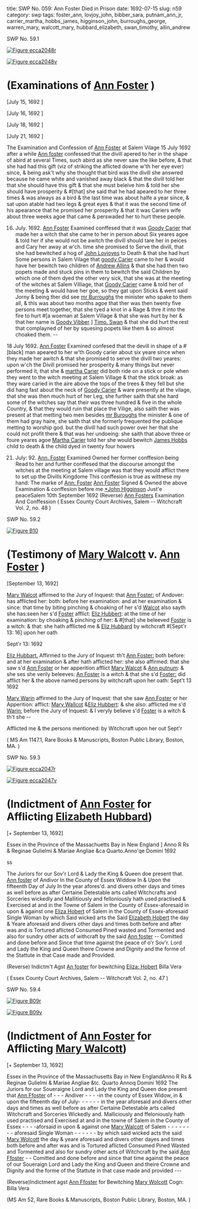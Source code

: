 title: SWP No. 059: Ann Foster Died in Prison
date: 1692-07-15
slug: n59
category: swp
tags: foster_ann, lovjoy_john, bibber_sara, putnam_ann_jr, carrier_martha, hobbs_james, higginson_john, burroughs_george, warren_mary, walcott_mary, hubbard_elizabeth, swan_timothy, allin_andrew




<div markdown class="doc" id="n59.1">

<div class="doc_id">SWP No. 59.1</div>


<span markdown class="figure">[![Figure ecca2048r](archives/ecca/thumb/ecca2048r.jpg)](archives/ecca/large/ecca2048r.jpg)</span>

<span markdown class="figure">[![Figure ecca2048v](archives/ecca/thumb/ecca2048v.jpg)](archives/ecca/large/ecca2048v.jpg)</span>

# (Examinations of [Ann Foster](/tag/foster_ann.html) )

[July 15, 1692 ]

[July 16, 1692 ]

[July 18, 1692 ]

[July 21, 1692 ]

The Examination and Confession of [Ann Foster](/tag/foster_ann.html) at Salem Vilage 15 July 1692  after a while [Ann foster](/tag/foster_ann.html) confessed that the divill apered to her in the shape of abird at several Times, such abird as she never saw the like before, & that she had had this gift (viz of striking the aflicted downe w'th her eye ever) since, & being ask't why she thought that bird was the divill she answred because he came white and vanished away black & that the divill told her that she should have this gift & that she must beleive him & told her she should have prosperity & #[that] she said that he had apeared to her three times & was always as a bird & the last time was about halfe a year since, & sat upon atable had two legs & great eyes & that it was the second time of his apearance that he promised her prosperity & that it was Cariers wife about three weeks agoe that came & perswaded her to hurt these people.

16. July. 1692. [Ann Foster](/tag/foster_ann.html) Examined conffesed that it was [Goody Carier](/tag/carrier_martha.html) that made her a witch that she came to her in person about Six yeares agoe & told her if she would not be awitch the divill should tare her in peices and Cary her away at w'ch. time she promised to Serve the divill, that she had bewitched a hog of [John Lovjoyes](/tag/lovjoy_john.html) to Death & that she had hurt Some persons in Salem Vilage that [goody Carier](/tag/carrier_martha.html) came to her & would have her bewitch two children of [Andrew Allins](/tag/allin_andrew.html) & that she had then two popets made and stuck pins in them to bewitch the said Children by which one of them dyed  the other very sick, that she was at the meeting of the witches at Salem Villiage, that [Goody Carier](/tag/carrier_martha.html) came & told her of the meeting & would have her goe, so they gat upon Sticks & went said Jorny & being ther did see [mr Burroughs](/tag/burroughs_george.html) the minister who spake to them all, & this was about two months agoe that ther was then twenty five persons meet together, that she tyed a knot in a Rage & thre it into the fire to hurt #[a woeman at Salem Village & that she was hurt by her & that her name is [Goody Vibber](/tag/bibber_sara.html) ] [Timo. Swan](/tag/swan_timothy.html) & that she did hurt the rest that complayned of her by squesing popets like them & so almost choaked them. --

18 July 1692. [Ann Foster](/tag/foster_ann.html) Examined confesed that the devill in shape of a #[black] man apeared to her w'th Goody carier about six yeare since when they made her awitch & that she promised to serve the divill two yeares: upon w'ch the Divill promised her prosperity & many things but never performed it, that she & [martha Carier](/tag/carrier_martha.html) did both ride on a stick or pole when they went to the witch meeting at Salem Village & that the stick broak: as they ware caried in the aire above the tops of the trees & they fell but she did hang fast about the neck of [Goody Carier](/tag/carrier_martha.html) & ware presently at the vilage, that she was then much hurt of her Leg, she further saith that she hard some of the witches say that their was three hundred & five in the whole Country, & that they would ruin that place the Vilige, also saith ther was present at that metting two men besides [mr Buroughs](/tag/burroughs_george.html) the minister & one of them had gray haire, she saith that she formerly frequented the publique metting to worship god. but the divill had such power over her that she could not profit there & that was her undoeing: she saith that above three or foure yeares agoe [Martha Carier](/tag/carrier_martha.html) told her she would bewitch [James Hobbs](/tag/hobbs_james.html) child to death & the child dyed in twenty four howers

21. July: 92. [Ann. Foster](/tag/foster_ann.html) Examined Owned her former conffesion being Read to her and further conffesed that the discourse amongst the witches at the meeting at Salem village was that they would afflict there to set up the Divills Kingdome This conffesion is true as wittnese my hand:
The  marke of [Ann: Foster](/tag/foster_ann.html)    [Ann Foster](/tag/foster_ann.html) Signed & Owned the above Examination & conffesion before me [*John Higginson](/tag/higginson_john.html) Just'e peaceSalem  10th September 1692  (Reverse) [Ann Fosters](/tag/foster_ann.html) Examination And Conffession ( Essex County Court Archives, Salem -- Witchcraft Vol. 2, no. 48 )

</div>



<div markdown class="doc" id="n59.2">

<div class="doc_id">SWP No. 59.2</div>


<span markdown class="figure">[![Figure B10](archives/BPL/gifs/B10.gif)](archives/BPL/LARGE/B10.jpg)</span>

# (Testimony of [Mary Walcott](/tag/walcott_mary.html) v. [Ann Foster](/tag/foster_ann.html) )

[September 13, 1692]

[Mary Walcot](/tag/walcott_mary.html) affirmed to the Jury of Inquest: that [Ann Foster:](/tag/foster_ann.html) of Andover: has afflicted her: both: before her examination: and at her examination & since: that time by biting pinching & choaking of her s'd [Walcot](/tag/walcott_mary.html) also sayth she has:seen her s'd [Foster](/tag/foster_ann.html) afflict: [Eliz Hubbert](/tag/hubbard_elizabeth.html): at the time of her examination: by choaking & pinching of her: & #[that] she beleeved [Foster](/tag/foster_ann.html) is a witch: & that: she hath afflicted me & [Eliz Hubbard](/tag/hubbard_elizabeth.html) by witchcraft #[Sept'r 13: 16] upon her oath

Sept'r 13: 1692 

[Eliz Hubbart.](/tag/hubbard_elizabeth.html) Affirmed to the Jury of Inquest: th't [Ann Foster:](/tag/foster_ann.html) both before: and at her examination & after hath afflicted her: she also affirmed: that she saw s'd [Ann Foster](/tag/foster_ann.html) or her apperition afflict [Mary Walcot](/tag/walcott_mary.html) & [Ann putnum](/tag/putnam_ann_jr.html): & she ses she verily beleeves: [An Foster](/tag/foster_ann.html) is a witch & that she s'd [Foster:](/tag/foster_ann.html) did afflict her & the above named persons by witchcraft upon her oath: Sept't 13 1692 

[Mary Warin](/tag/warren_mary.html) affirmed to the Jury of Inquest: that she saw [Ann Foster](/tag/foster_ann.html) or her Apperition: afflict: [Mary Wallcot](/tag/walcott_mary.html) &[Eliz Hubbert](/tag/hubbard_elizabeth.html): & she also: afflicted me s'd [Warin:](/tag/warren_mary.html) before the Jury of Inquest: & I veryly believe s'd [Foster](/tag/foster_ann.html) is a witch & th't she --

Afflicted me & the persons mentioned: by Witchcraft upon her out Sept'r 

( MS Am 1147.1, Rare Books & Manuscripts, Boston Public Library, Boston, MA. )


</div>



<div markdown class="doc" id="n59.3">

<div class="doc_id">SWP No. 59.3</div>


<span markdown class="figure">[![Figure ecca2047r](archives/ecca/thumb/ecca2047r.jpg)](archives/ecca/large/ecca2047r.jpg)</span>

<span markdown class="figure">[![Figure ecca2047v](archives/ecca/thumb/ecca2047v.jpg)](archives/ecca/large/ecca2047v.jpg)</span>

# (Indictment of [Ann Foster](/tag/foster_ann.html) for Afflicting [Elizabeth Hubbard](/tag/hubbard_elizabeth.html))

[+ September 13, 1692]

Essex in the Province of the Massachuetts Bay in New England ] Anno R Rs & Reginae Gulielmi & Mariae Angliae &ca Quarto.Anno'qe Domini 1692 

ss 

The Juriors for our Sov'r Lord & Lady the King & Queen doe present that. [Ann foster](/tag/foster_ann.html) of Andivor In the County of Essex Widdow In & Upon the fifteenth Day of July In the year afores'd. and divers other days and times as well before as after Certaine Detestable arts called Witchcrafts and Sorceries wickedly and Mallitiously and felloniously hath used practised & Exercised at and in the Towne of Salem in the County of Essex-aforesaid in upon & against one [Eliza Hobert](/tag/hubbard_elizabeth.html) of Salem in the County of Essex-aforesaid Single Woman by which Said wicked arts the Said [Elizabeth Hobert](/tag/hubbard_elizabeth.html) the day & Yeare aforesaid and divers other days and times both before and after was and is Tortured aflicted Consumed Pined wasted and Tormented and also for sundry other acts of withcraft by the said [Ann foster](/tag/foster_ann.html) -- Comitted and done before and Since that time against the peace of o'r Sov'r. Lord and Lady the King and Queen theire Crowne and Dignity and the forme of the Stattute in that Case made and Provided.

(Reverse) Indictm't Agst [An foster](/tag/foster_ann.html) for bewitching [Eliza: Hobert](/tag/hubbard_elizabeth.html) Billa Vera

( Essex County Court Archives, Salem -- Witchcraft Vol. 2, no. 47 )


</div>



<div markdown class="doc" id="n59.4">

<div class="doc_id">SWP No. 59.4</div>


<span markdown class="figure">[![Figure B09r](archives/BPL/gifs/B09A.gif)](archives/BPL/LARGE/B09A.jpg)</span>

<span markdown class="figure">[![Figure B09v](archives/BPL/gifs/B09B.gif)](archives/BPL/LARGE/B09B.jpg)</span>

# (Indictment of [Ann Foster](/tag/foster_ann.html) for Afflicting [Mary Walcott](/tag/walcott_mary.html))

[+ September 13, 1692]

Essex in the Province of the Massachusetts Bay in New EnglandAnno R Rs & Reginae Gulielmi & Mariae Angliae &tc. Quarto Annoq Domini 1692 The Juriors for our Soueraigne Lord and Lady the King and Queen doe present that [Ann Ffoster](/tag/foster_ann.html) of - - -  Andiver - - - -in the county of Essex Widow, in & upon the fifteenth day of July- - - - - - in the year aforesaid and divers other days and times as well before as after Certaine Detestable arts called Witchcraft and Sorceries Wickedly and. Malliciously and ffeloniously hath used practised and Exercised at and in the towne of Salem in the  County of Essex - - - -aforsaid in upon & against one [Mary Walcott](/tag/walcott_mary.html) of Salem - - - - - - - - aforesaid Single Woman - - -  - - - by which said wicked acts the said [Mary Wolcott](/tag/walcott_mary.html) the day & yeare aforesaid and divers other dayes and times both before and after was and is Tortured aflicted Consumed Pined Wasted and Tormented and also for sundry other acts of Witchcraft by the said [Ann Ffoster](/tag/foster_ann.html) - - Comitted and done before and since that time against the peace of our Soueraign Lord and Lady the King and Queen and theire Crowne and Dignity and the forme of the Stattute in that case made and provided ---

(Reverse)Indictment agst [Ann Ffoster](/tag/foster_ann.html) for Bewitching [Mary Wolcott](/tag/walcott_mary.html)  Cogn: Billa Vera

(MS Am 52, Rare Books & Manuscripts, Boston Public Library, Boston, MA. )


</div>

